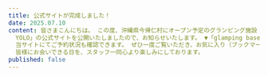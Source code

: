 ```yaml
---
title: 公式サイトが完成しました！
date: 2025.07.10
content: 皆さまこんにちは。 この度、沖縄県今帰仁村にオープン予定のグランピング施設「glamping base
  YOLO」の公式サイトを公開いたしましたので、お知らせいたします。 ▼「glamping base YOLO」公式サイト [ここにHPのURLを記載]
  当サイトにてご予約状況も確認できます。 ぜひ一度ご覧いただき、お気に入り（ブックマーク）にご登録いただけますと幸いです。
  皆様にお会いできる日を、スタッフ一同心より楽しみにしております。
published: false
---
```

